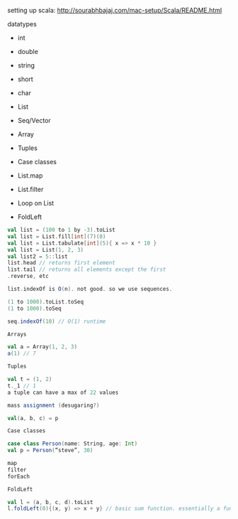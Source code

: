 setting up scala: http://sourabhbajaj.com/mac-setup/Scala/README.html

datatypes
- int
- double
- string
- short
- char

- List
- Seq/Vector
- Array
- Tuples
- Case classes
- List.map
- List.filter
- Loop on List
- FoldLeft

```scala
val list = (100 to 1 by -3).toList
val list = List.fill[int](7)(0)
val list = List.tabulate[int](5){ x => x * 10 }
val list = List(1, 2, 3)
val list2 = 5::list
list.head // returns first element
list.tail // returns all elements except the first
.reverse, etc

list.indexOf is O(n). not good. so we use sequences.

(1 to 1000).toList.toSeq
(1 to 1000).toSeq

seq.indexOf(10) // O(1) runtime

Arrays

val a = Array(1, 2, 3)
a(1) // 7

Tuples

val t = (1, 2)
t._1 // 1
a tuple can have a max of 22 values

mass assignment (desugaring?)

val(a, b, c) = p

Case classes

case class Person(name: String, age: Int)
val p = Person(“steve”, 30)

map
filter
forEach

FoldLeft

val l = (a, b, c, d).toList
l.foldLeft(0){(x, y) => x + y} // basic sum function. essentially a functional reduce.
```
